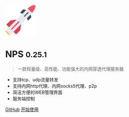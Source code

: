 ![logo](logo.svg)

# NPS <small>0.25.1</small>

> 一款轻量级、高性能、功能强大的内网穿透代理服务器

- 支持tcp、udp流量转发
- 支持内网http代理、内网socks5代理、p2p
- 简洁方便的WEB管理界面
- 服务端控制


[GitHub](https://github.com/cnlh/nps/)
[开始使用](#nps)
